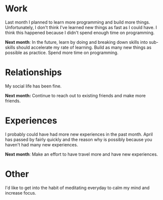 # Work 

Last month I planned to learn more programming and build more things. Unfortunately, I don't think I've learned new things as fast as I could have. I think this happened because I didn't spend enough time on programming.

**Next month**: In the future, learn by doing and breaking down skills into sub-skills should accelerate my rate of learning. Build as many new things as possible as practice. Spend more time on programming.

# Relationships

My social life has been fine. 

**Next month:** Continue to reach out to existing friends and make more friends.

# Experiences

I probably could have had more new experiences in the past month. April has passed by fairly quickly and the reason why is possibly because you haven't had many new experiences.

**Next month**: Make an effort to have travel more and have new experiences.

# Other

I'd like to get into the habit of meditating everyday to calm my mind and increase focus.
